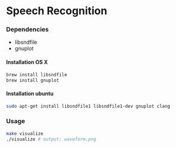 Speech Recognition
==================

### Dependencies

- libsndfile
- gnuplot

#### Installation OS X

```bash
brew install libsndfile
brew install gnuplot
```

#### Installation ubuntu
```bash
sudo apt-get install libsndfile1 libsndfile1-dev gnuplot clang
```

### Usage

```bash
make visualize
./visualize # output: waveform.png
```
